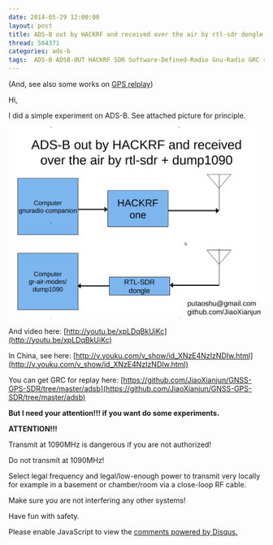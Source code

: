 ```yaml
---
date: 2014-05-29 12:00:00
layout: post
title: ADS-B out by HACKRF and received over the air by rtl-sdr dongle and dump1090
thread: 564371
categories: ads-b
tags:  ADS-B ADSB-OUT HACKRF SDR Software-Defined-Radio Gnu-Radio GRC rtl-sdr dump1090
---
```


(And, see also some works on [GPS relplay](http://sdr-x.github.io/Some%20efforts%20and%20tools%20on%20GPS%20signal%20replay%20%28GPS%E9%87%8D%E6%94%BE%E6%A8%A1%E6%8B%9F%29/))

Hi,

I did a simple experiment on ADS-B. See attached picture for principle. 

![](../media/hackrf-adsb-rtl-sdr-dump1090.png)

And video here: [http://youtu.be/xpLDqBkUiKc](http://youtu.be/xpLDqBkUiKc)

In China, see here: [http://v.youku.com/v_show/id_XNzE4NzIzNDIw.html](http://v.youku.com/v_show/id_XNzE4NzIzNDIw.html)

You can get GRC for replay here: [https://github.com/JiaoXianjun/GNSS-GPS-SDR/tree/master/adsb](https://github.com/JiaoXianjun/GNSS-GPS-SDR/tree/master/adsb)

**But I need your attention!!! if you want do some experiments.**

**ATTENTION!!!**

Transmit at 1090MHz is dangerous if you are not authorized!

Do not transmit at 1090MHz!

Select legal frequency and legal/low-enough power to transmit very locally for example in a basement or chamber/room via a close-loop RF cable.

Make sure you are not interfering any other systems! 

Have fun with safety.


<div id="disqus_thread"></div>
<script type="text/javascript">
    /* * * CONFIGURATION VARIABLES: EDIT BEFORE PASTING INTO YOUR WEBPAGE * * */
    var disqus_shortname = 'jiaoxianjun'; // required: replace example with your forum shortname

    /* * * DON'T EDIT BELOW THIS LINE * * */
    (function() {
        var dsq = document.createElement('script'); dsq.type = 'text/javascript'; dsq.async = true;
        dsq.src = '//' + disqus_shortname + '.disqus.com/embed.js';
        (document.getElementsByTagName('head')[0] || document.getElementsByTagName('body')[0]).appendChild(dsq);
    })();
</script>
<noscript>Please enable JavaScript to view the <a href="http://disqus.com/?ref_noscript">comments powered by Disqus.</a></noscript>


<script>
  (function(i,s,o,g,r,a,m){i['GoogleAnalyticsObject']=r;i[r]=i[r]||function(){
  (i[r].q=i[r].q||[]).push(arguments)},i[r].l=1*new Date();a=s.createElement(o),
  m=s.getElementsByTagName(o)[0];a.async=1;a.src=g;m.parentNode.insertBefore(a,m)
  })(window,document,'script','//www.google-analytics.com/analytics.js','ga');

  ga('create', 'UA-56112029-1', 'auto');
  ga('send', 'pageview');

</script>
